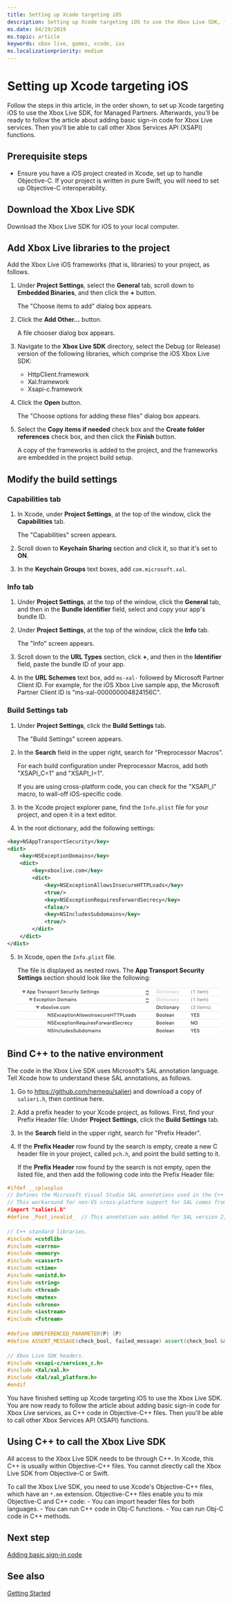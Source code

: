 ```yaml
---
title: Setting up Xcode targeting iOS
description: Setting up Xcode targeting iOS to use the Xbox Live SDK, for Managed Partners.
ms.date: 04/19/2019
ms.topic: article
keywords: xbox live, games, xcode, ios
ms.localizationpriority: medium
---
```


# Setting up Xcode targeting iOS

Follow the steps in this article, in the order shown, to set up Xcode targeting iOS to use the Xbox Live SDK, for Managed Partners.
Afterwards, you'll be ready to follow the article about adding basic sign-in code for Xbox Live services.
Then you'll be able to call other Xbox Services API (XSAPI) functions.


## Prerequisite steps

* Ensure you have a iOS project created in Xcode, set up to handle Objective-C.
  If your project is written in pure Swift, you will need to set up Objective-C interoperability.


## Download the Xbox Live SDK

Download the Xbox Live SDK for iOS to your local computer.

<!-- todo: need URL for iOS SDK -->


<!-- ## Add extensions to the project -->


<!-- ## Add dependencies to the project -->


## Add Xbox Live libraries to the project

Add the Xbox Live iOS frameworks (that is, libraries) to your project, as follows.

1. Under **Project Settings**, select the **General** tab, scroll down to **Embedded Binaries**, and then click the **+** button.

   The "Choose items to add" dialog box appears.

2. Click the **Add Other...** button.

   A file chooser dialog box appears.

3. Navigate to the **Xbox Live SDK** directory, select the Debug (or Release) version of the following libraries, which comprise the iOS Xbox Live SDK:
    - HttpClient.framework
    - Xal.framework
    - Xsapi-c.framework

4. Click the **Open** button.

   The "Choose options for adding these files" dialog box appears.

5. Select the **Copy items if needed** check box and the **Create folder references** check box, and then click the **Finish** button.

   A copy of the frameworks is added to the project, and the frameworks are embedded in the project build setup.


## Modify the build settings


### Capabilities tab

1. In Xcode, under **Project Settings**, at the top of the window, click the **Capabilities** tab.

   The "Capabilities" screen appears.

2. Scroll down to **Keychain Sharing** section and click it, so that it's set to **ON**.

3. In the **Keychain Groups** text boxes, add `com.microsoft.xal`.


### Info tab

1. Under **Project Settings**, at the top of the window, click the **General** tab, and then in the **Bundle Identifier** field, select and copy your app's bundle ID.

2. Under **Project Settings**, at the top of the window, click the **Info** tab.

   The "Info" screen appears.
 
<!-- 
Not bundlename+.xalAuth?
From get-started-with-ios-android/ios-get-started-with-xsapi.md : 
   For the **Identifier** field, enter: &lt;Your app's bundle name&gt;`.xalAuth`
-->

3. Scroll down to the **URL Types** section, click **+**, and then in the **Identifier** field, paste the bundle ID of your app.

4. In the **URL Schemes** text box, add `ms-xal-` followed by Microsoft Partner Client ID.
   For example, for the iOS Xbox Live sample app, the Microsoft Partner Client ID is "ms-xal-000000004824156C".


### Build Settings tab

1. Under **Project Settings**, click the **Build Settings** tab.

   The "Build Settings" screen appears.

2. In the **Search** field in the upper right, search for "Preprocessor Macros".

    For each build configuration under Preprocessor Macros, add both "XSAPI_C=1" and "XSAPI_I=1".

    If you are using cross-platform code, you can check for the "XSAPI_I" macro, to wall-off iOS-specific code.

3. In the Xcode project explorer pane, find the `Info.plist` file for your project, and open it in a text editor.

4. In the root dictionary, add the following settings:

```xml
<key>NSAppTransportSecurity</key>
<dict>
    <key>NSExceptionDomains</key>
    <dict>
        <key>xboxlive.com</key>
        <dict>
            <key>NSExceptionAllowsInsecureHTTPLoads</key>
            <true/>
            <key>NSExceptionRequiresForwardSecrecy</key>
            <false/>
            <key>NSIncludesSubdomains</key>
            <true/>
        </dict>
    </dict>
</dict>
```

5. In Xcode, open the `Info.plist` file.

    The file is displayed as nested rows.
    The **App Transport Security Settings** section should look like the following:

    ![App transport security settings](xblsdk-info-ats.png)


<!-- ## Prepare native files to initialize and cleanup Xbox Live -->


## Bind C++ to the native environment

The code in the Xbox Live SDK uses Microsoft's SAL annotation language.
Tell Xcode how to understand these SAL annotations, as follows.

1. Go to <a href="https://github.com/nemequ/salieri" target="_blank">https://github.com/nemequ/salieri</a> and download a copy of `salieri.h`, then continue here.

2. Add a prefix header to your Xcode project, as follows.
   First, find your Prefix Header file: Under **Project Settings**, click the **Build Settings** tab.

3. In the **Search** field in the upper right, search for "Prefix Header".

4. If the **Prefix Header** row found by the search is empty, create a new C header file in your project, called `pch.h`, and point the build setting to it.

   If the **Prefix Header** row found by the search is not empty, open the listed file, and then add the following code into the Prefix Header file:

```cpp
#ifdef __cplusplus
// Defines the Microsoft Visual Studio SAL annotations used in the C++ code.
// This workaround for non-VS cross-platform support for SAL comes from: https://github.com/nemequ/salieri
#import "salieri.h"
#define _Post_invalid_  // This annotation was added for SAL version 2, thus is not handled by the salieri.h workaround.

// C++ standard libraries.
#include <cstdlib>
#include <cerrno>
#include <memory>
#include <cassert>
#include <ctime>
#include <unistd.h>
#include <string>
#include <thread>
#include <mutex>
#include <chrono>
#include <iostream>
#include <fstream>

#define UNREFERENCED_PARAMETER(P) (P)
#define ASSERT_MESSAGE(check_bool, failed_message) assert(check_bool && failed_message)

// Xbox Live SDK headers.
#include <xsapi-c/services_c.h>
#include <Xal/xal.h>
#include <Xal/xal_platform.h>
#endif
```

You have finished setting up Xcode targeting iOS to use the Xbox Live SDK.
You are now ready to follow the article about adding basic sign-in code for Xbox Live services, as C++ code in Objective-C++ files.
Then you'll be able to call other Xbox Services API (XSAPI) functions.


## Using C++ to call the Xbox Live SDK

All access to the Xbox Live SDK needs to be through C++.
In Xcode, this C++ is usually within Objective-C++ files.
You cannot directly call the Xbox Live SDK from Objective-C or Swift.

To call the Xbox Live SDK, you need to use Xcode's Objective-C++ files, which have an `*.mm` extension.
Objective-C++ files enable you to mix Objective-C and C++ code:
    - You can import header files for both languages.
    - You can run C++ code in Obj-C functions.
    - You can run Obj-C code in C++ methods.


## Next step

[Adding basic sign-in code](../../../add-signin-code/index.md)


## See also

[Getting Started](../../../index.md)
